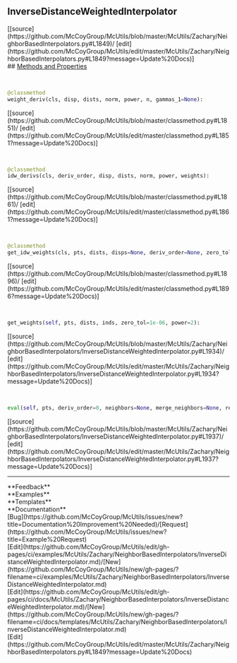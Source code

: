 ## <a id="McUtils.Zachary.NeighborBasedInterpolators.InverseDistanceWeightedInterpolator">InverseDistanceWeightedInterpolator</a> 

<div class="docs-source-link" markdown="1">
[[source](https://github.com/McCoyGroup/McUtils/blob/master/McUtils/Zachary/NeighborBasedInterpolators.py#L1849)/
[edit](https://github.com/McCoyGroup/McUtils/edit/master/McUtils/Zachary/NeighborBasedInterpolators.py#L1849?message=Update%20Docs)]
</div>









<div class="collapsible-section">
 <div class="collapsible-section collapsible-section-header" markdown="1">
## <a class="collapse-link" data-toggle="collapse" href="#methods" markdown="1"> Methods and Properties</a> <a class="float-right" data-toggle="collapse" href="#methods"><i class="fa fa-chevron-down"></i></a>
 </div>
 <div class="collapsible-section collapsible-section-body collapse show" id="methods" markdown="1">
 
<a id="McUtils.Zachary.NeighborBasedInterpolators.InverseDistanceWeightedInterpolator.weight_deriv" class="docs-object-method">&nbsp;</a> 
```python
@classmethod
weight_deriv(cls, disp, dists, norm, power, n, gammas_1=None): 
```
<div class="docs-source-link" markdown="1">
[[source](https://github.com/McCoyGroup/McUtils/blob/master/classmethod.py#L1851)/
[edit](https://github.com/McCoyGroup/McUtils/edit/master/classmethod.py#L1851?message=Update%20Docs)]
</div>


<a id="McUtils.Zachary.NeighborBasedInterpolators.InverseDistanceWeightedInterpolator.idw_derivs" class="docs-object-method">&nbsp;</a> 
```python
@classmethod
idw_derivs(cls, deriv_order, disp, dists, norm, power, weights): 
```
<div class="docs-source-link" markdown="1">
[[source](https://github.com/McCoyGroup/McUtils/blob/master/classmethod.py#L1861)/
[edit](https://github.com/McCoyGroup/McUtils/edit/master/classmethod.py#L1861?message=Update%20Docs)]
</div>


<a id="McUtils.Zachary.NeighborBasedInterpolators.InverseDistanceWeightedInterpolator.get_idw_weights" class="docs-object-method">&nbsp;</a> 
```python
@classmethod
get_idw_weights(cls, pts, dists, disps=None, deriv_order=None, zero_tol=1e-06, power=2): 
```
<div class="docs-source-link" markdown="1">
[[source](https://github.com/McCoyGroup/McUtils/blob/master/classmethod.py#L1896)/
[edit](https://github.com/McCoyGroup/McUtils/edit/master/classmethod.py#L1896?message=Update%20Docs)]
</div>


<a id="McUtils.Zachary.NeighborBasedInterpolators.InverseDistanceWeightedInterpolator.get_weights" class="docs-object-method">&nbsp;</a> 
```python
get_weights(self, pts, dists, inds, zero_tol=1e-06, power=2): 
```
<div class="docs-source-link" markdown="1">
[[source](https://github.com/McCoyGroup/McUtils/blob/master/McUtils/Zachary/NeighborBasedInterpolators/InverseDistanceWeightedInterpolator.py#L1934)/
[edit](https://github.com/McCoyGroup/McUtils/edit/master/McUtils/Zachary/NeighborBasedInterpolators/InverseDistanceWeightedInterpolator.py#L1934?message=Update%20Docs)]
</div>


<a id="McUtils.Zachary.NeighborBasedInterpolators.InverseDistanceWeightedInterpolator.eval" class="docs-object-method">&nbsp;</a> 
```python
eval(self, pts, deriv_order=0, neighbors=None, merge_neighbors=None, reshape_derivatives=True, return_interpolation_data=False, check_in_sample=True, zero_tol=1e-08, return_error=False, use_cache=True, retries=None, max_distance=None, min_distance=None, neighborhood_clustering_radius=None, use_natural_neighbors=False, chunk_size=None, power=2, mode='fast'): 
```
<div class="docs-source-link" markdown="1">
[[source](https://github.com/McCoyGroup/McUtils/blob/master/McUtils/Zachary/NeighborBasedInterpolators/InverseDistanceWeightedInterpolator.py#L1937)/
[edit](https://github.com/McCoyGroup/McUtils/edit/master/McUtils/Zachary/NeighborBasedInterpolators/InverseDistanceWeightedInterpolator.py#L1937?message=Update%20Docs)]
</div>
 </div>
</div>












---


<div markdown="1" class="text-secondary">
<div class="container">
  <div class="row">
   <div class="col" markdown="1">
**Feedback**   
</div>
   <div class="col" markdown="1">
**Examples**   
</div>
   <div class="col" markdown="1">
**Templates**   
</div>
   <div class="col" markdown="1">
**Documentation**   
</div>
   <div class="col" markdown="1">
   
</div>
   <div class="col" markdown="1">
   
</div>
   <div class="col" markdown="1">
   
</div>
</div>
  <div class="row">
   <div class="col" markdown="1">
[Bug](https://github.com/McCoyGroup/McUtils/issues/new?title=Documentation%20Improvement%20Needed)/[Request](https://github.com/McCoyGroup/McUtils/issues/new?title=Example%20Request)   
</div>
   <div class="col" markdown="1">
[Edit](https://github.com/McCoyGroup/McUtils/edit/gh-pages/ci/examples/McUtils/Zachary/NeighborBasedInterpolators/InverseDistanceWeightedInterpolator.md)/[New](https://github.com/McCoyGroup/McUtils/new/gh-pages/?filename=ci/examples/McUtils/Zachary/NeighborBasedInterpolators/InverseDistanceWeightedInterpolator.md)   
</div>
   <div class="col" markdown="1">
[Edit](https://github.com/McCoyGroup/McUtils/edit/gh-pages/ci/docs/McUtils/Zachary/NeighborBasedInterpolators/InverseDistanceWeightedInterpolator.md)/[New](https://github.com/McCoyGroup/McUtils/new/gh-pages/?filename=ci/docs/templates/McUtils/Zachary/NeighborBasedInterpolators/InverseDistanceWeightedInterpolator.md)   
</div>
   <div class="col" markdown="1">
[Edit](https://github.com/McCoyGroup/McUtils/edit/master/McUtils/Zachary/NeighborBasedInterpolators.py#L1849?message=Update%20Docs)   
</div>
   <div class="col" markdown="1">
   
</div>
   <div class="col" markdown="1">
   
</div>
   <div class="col" markdown="1">
   
</div>
</div>
</div>
</div>